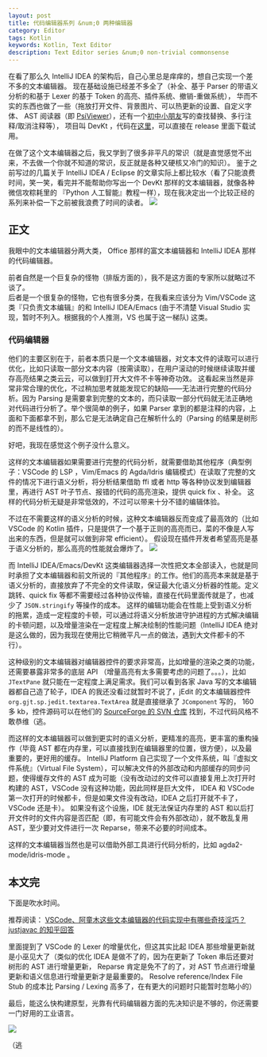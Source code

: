 ```yaml
---
layout: post
title: 代码编辑器系列 &num;0 两种编辑器
category: Editor
tags: Kotlin
keywords: Kotlin, Text Editor
description: Text Editor series &num;0 non-trivial commonsense
---
```


在看了那么久 IntelliJ IDEA 的架构后，自己心里总是痒痒的，想自己实现一个差不多的文本编辑器。
现在基础设施已经差不多全了（补全、基于 Parser 的带语义分析的和基于 Lexer 的基于 Token 的高亮、插件系统、撤销-重做系统），
华而不实的东西也做了一些（拖放打开文件、背景图片、可以热更新的设置、自定义字体、 AST 阅读器（即 [PsiViewer](https://plugins.jetbrains.com/plugin/227-psiviewer)），还有一个[初中小朋友](https://github.com/HoshinoTented)写的查找替换、多行注释/取消注释等），
项目叫 DevKt ，代码在[这里](https://github.com/ice1000/dev-kt)，可以直接在 release 里面下载试用。

在做了这个文本编辑器之后，我又学到了很多非平凡的常识（就是直觉感觉不出来，不去做一个你就不知道的常识，反正就是各种又硬核又冷门的知识）。
鉴于之前写过的几篇关于 IntelliJ IDEA / Eclipse 的文章实际上都比较水（看了只能浪费时间，笑一笑，看完并不能帮助你写出一个 DevKt 那样的文本编辑器，就像各种微信攻粽耗里的 『Python 人工智能』教程一样），现在我决定出一个比较正经的系列来补偿一下之前被我浪费了时间的读者。
![](http://kairopark.jp/mailmaga/image/20180101/cos.gif)

## 正文

我眼中的文本编辑器分两大类， Office 那样的富文本编辑器和 IntelliJ IDEA 那样的代码编辑器。

前者自然是一个巨复杂的怪物（排版方面的），我不是这方面的专家所以就略过不谈了。  
后者是一个很复杂的怪物，它也有很多分类，在我看来应该分为 Vim/VSCode 这类『只负责文本编辑』的和 IntelliJ IDEA/Emacs (由于不清楚 Visual Studio 实现，暂时不列入。根据我的个人推测，VS 也属于这一梯队) 这类。

### 代码编辑器

他们的主要区别在于，前者本质只是一个文本编辑器，对文本文件的读取可以进行优化，比如只读取一部分文本内容（按需读取），在用户滚动的时候继续读取并缓存高亮结果之类云云，可以做到打开大文件不卡等神奇功效。
这看起来当然是非常非常合理的优化，不过稍加思考就能发现它的缺陷——无法进行完整的代码分析。因为 Parsing 是需要拿到完整的文本的，而只读取一部分代码就无法正确地对代码进行分析了。举个很简单的例子，如果 Parser 拿到的都是注释的内容，上面和下面都拿不到，那么它是无法确定自己在解析什么的（Parsing 的结果是树形的而不是线性的）。

好吧，我现在感觉这个例子没什么意义。

这样的文本编辑器如果需要进行完整的代码分析，就需要借助其他程序（典型例子：VSCode 的 LSP ，Vim/Emacs 的 Agda/Idris 编辑模式）在读取了完整的文件的情况下进行语义分析，将分析结果借助 ffi 或者 http 等各种协议发到编辑器里，再进行 AST 叶子节点、报错的代码的高亮渲染，提供 quick fix 、补全。
这样的代码分析无疑是非常低效的，不过可以带来十分不错的编辑体验。

不过在不需要这样的语义分析的时候，这种文本编辑器反而变成了最高效的（比如 VSCode 的 Kotlin 插件，只是提供了一个基于正则的高亮而已，菜的不像是人写出来的东西，但是就可以做到非常 efficient）。
假设现在插件开发者希望高亮是基于语义分析的，那么高亮的性能就会爆炸了。
![](http://kairopark.jp/mailmaga/image/20180101/koi.gif)

而 IntelliJ IDEA/Emacs/DevKt 这类编辑器选择一次性把文本全部读入，也就是同时承担了文本编辑器和前文所说的『其他程序』的工作。他们的高亮本来就是基于语义分析的，直接放弃了不完全的文件读取，保证最大化语义分析器的性能。定义跳转、quick fix 等都不需要经过各种协议传输，直接在代码里面传就是了，也减少了 `JSON.stringify` 等操作的成本。
这样的编辑功能会在性能上受到语义分析的拖累，造成一定程度的卡顿，可以通过将语义分析放进守护进程的方式解决编辑的卡顿问题，以及增量渲染在一定程度上解决绘制的性能问题（IntelliJ IDEA 绝对是这么做的，因为我现在使用比它稍微平凡一点的做法，遇到大文件都卡的不行）。

这种级别的文本编辑器对编辑器控件的要求非常高，比如增量的渲染之类的功能，还需要暴露非常多的底层 API （增量高亮有太多需要考虑的问题了。。。），比如 `JTextPane` 就只能在一定程度上满足需求。我们可以看到各家 Java 写的文本编辑器都自己造了轮子，IDEA 的我还没看过就暂时不说了，jEdit 的文本编辑器控件 `org.gjt.sp.jedit.textarea.TextArea` 就是直接继承了 `JComponent` 写的， 160 多 kb，控件源码可以在他们的 [SourceForge 的 SVN 仓库](https://sourceforge.net/p/jedit/svn/HEAD/tree/jEdit/trunk/org/gjt/sp/jedit/textarea/TextArea.java) 找到，不过代码风格不敢恭维（逃。

而这样的文本编辑器可以做到更实时的语义分析，更精准的高亮，更丰富的重构操作（毕竟 AST 都在内存里，可以直接找到在编辑器里的位置，很方便），以及最重要的，更好用的缓存。 IntelliJ Platform 自己实现了一个文件系统，叫『虚拟文件系统』（Virtual File System），可以解决文件的外部改动和内部缓存的同步问题，使得缓存文件的 AST 成为可能（没有改动过的文件可以直接复用上次打开时构建的 AST，VSCode 没有这种功能，因此同样是巨大文件， IDEA 和 VSCode 第一次打开的时候都卡，但是如果文件没有改动，IDEA 之后打开就不卡了， VSCode 还是卡）。
如果没有这个设施，IDE 就无法保证内存里的 AST 和以后打开文件时的文件内容是否匹配（即，有可能文件会有外部改动），就不敢乱复用 AST，至少要对文件进行一次 Reparse，带来不必要的时间成本。

这样的文本编辑器当然也是可以借助外部工具进行代码分析的，比如 agda2-mode/idris-mode 。

## 本文完

下面是吹水时间。

推荐阅读： [VSCode、阿童木这些文本编辑器的代码实现中有哪些奇技淫巧？ justjavac 的知乎回答](https://www.zhihu.com/question/272156541/answer/367784539)

里面提到了 VSCode 的 Lexer 的增量优化，但这其实比起 IDEA 那些增量更新就是小巫见大了（类似的优化 IDEA 是做不了的，因为在更新了 Token 串后还要对树形的 AST 进行增量更新， Reparse 肯定是免不了的了，对 AST 节点进行增量更新和语义信息进行增量更新才是最重要的。 Resolve reference/Index File Stub 的成本比 Parsing / Lexing 高多了，在有更大的问题时只能暂时忽略小的）

最后，能这么快构建原型，光靠有代码编辑器方面的先决知识是不够的，你还需要一门好用的工业语言。

![](https://avatars0.githubusercontent.com/u/26310366)

（逃
